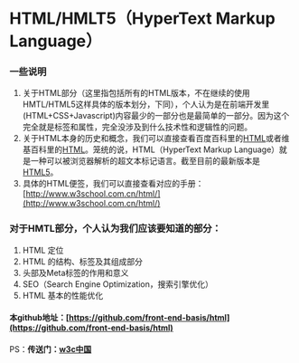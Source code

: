 # HTML/HMLT5（HyperText Markup Language）

### 一些说明

1. 关于HTML部分（这里指包括所有的HTML版本，不在继续的使用HMTL/HTML5这样具体的版本划分，下同），个人认为是在前端开发里(HTML+CSS+Javascript)内容最少的一部分也是最简单的一部分。因为这个完全就是标签和属性，完全没涉及到什么技术性和逻辑性的问题。
2. 关于HTML本身的历史和概念，我们可以直接查看百度百科里的[HTML](http://baike.baidu.com/view/692.htm "百度百科里的HTML")或者维基百科里的[HTML](https://zh.wikipedia.org/wiki/HTML)。笼统的说，HTML（HyperText Markup Language）就是一种可以被浏览器解析的超文本标记语言。截至目前的最新版本是[HTML5](http://www.w3school.com.cn/html5/)。
3. 具体的HTML便签，我们可以直接查看对应的手册：[http://www.w3school.com.cn/html/](http://www.w3school.com.cn/html/)


### 对于HMTL部分，个人认为我们应该要知道的部分：

1. HTML 定位
2. HTML 的结构、标签及其组成部分
3. 头部及Meta标签的作用和意义
4. SEO（Search Engine Optimization，搜索引擎优化）
5. HTML 基本的性能优化


#### 本github地址：[https://github.com/front-end-basis/html](https://github.com/front-end-basis/html)










PS：**传送门：[w3c中国](http://www.chinaw3c.org/ "w3c中国")**



